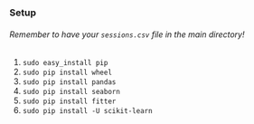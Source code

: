 ### Setup
###### Remember to have your ``` sessions.csv ``` file in the main directory!

1. ``` sudo easy_install pip ```
2. ``` sudo pip install wheel ```
3. ``` sudo pip install pandas ```
3. ``` sudo pip install seaborn ```
3. ``` sudo pip install fitter ```
4. ``` sudo pip install -U scikit-learn ```
